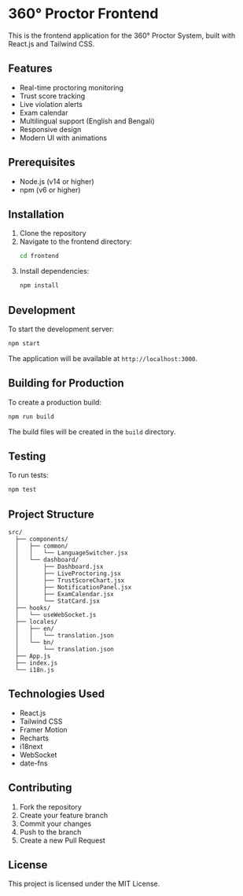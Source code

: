 # 360° Proctor Frontend

This is the frontend application for the 360° Proctor System, built with React.js and Tailwind CSS.

## Features

- Real-time proctoring monitoring
- Trust score tracking
- Live violation alerts
- Exam calendar
- Multilingual support (English and Bengali)
- Responsive design
- Modern UI with animations

## Prerequisites

- Node.js (v14 or higher)
- npm (v6 or higher)

## Installation

1. Clone the repository
2. Navigate to the frontend directory:
   ```bash
   cd frontend
   ```
3. Install dependencies:
   ```bash
   npm install
   ```

## Development

To start the development server:

```bash
npm start
```

The application will be available at `http://localhost:3000`.

## Building for Production

To create a production build:

```bash
npm run build
```

The build files will be created in the `build` directory.

## Testing

To run tests:

```bash
npm test
```

## Project Structure

```
src/
  ├── components/
  │   ├── common/
  │   │   └── LanguageSwitcher.jsx
  │   └── dashboard/
  │       ├── Dashboard.jsx
  │       ├── LiveProctoring.jsx
  │       ├── TrustScoreChart.jsx
  │       ├── NotificationPanel.jsx
  │       ├── ExamCalendar.jsx
  │       └── StatCard.jsx
  ├── hooks/
  │   └── useWebSocket.js
  ├── locales/
  │   ├── en/
  │   │   └── translation.json
  │   └── bn/
  │       └── translation.json
  ├── App.js
  ├── index.js
  └── i18n.js
```

## Technologies Used

- React.js
- Tailwind CSS
- Framer Motion
- Recharts
- i18next
- WebSocket
- date-fns

## Contributing

1. Fork the repository
2. Create your feature branch
3. Commit your changes
4. Push to the branch
5. Create a new Pull Request

## License

This project is licensed under the MIT License.
